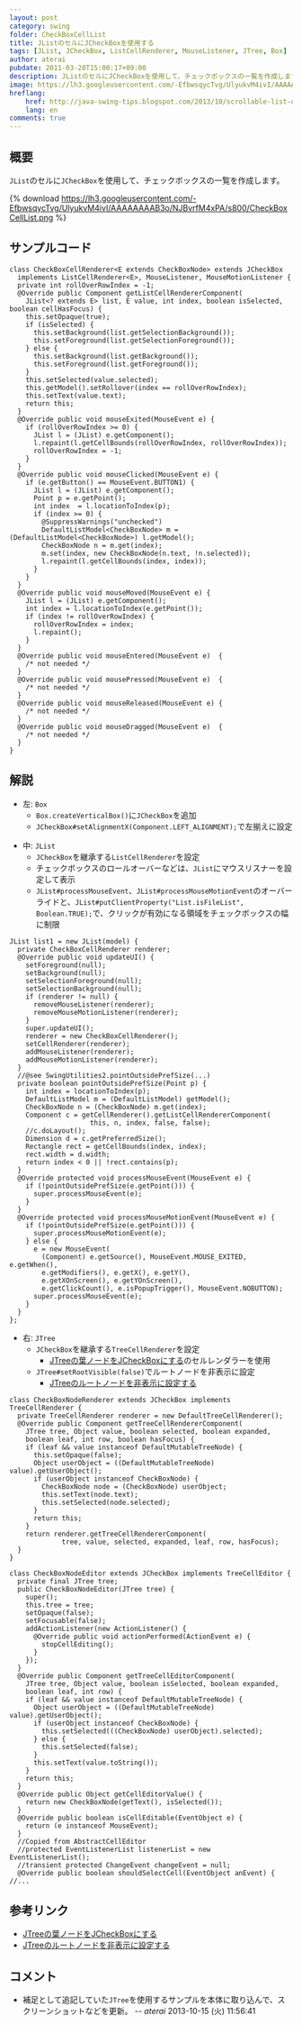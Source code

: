 ```yaml
---
layout: post
category: swing
folder: CheckBoxCellList
title: JListのセルにJCheckBoxを使用する
tags: [JList, JCheckBox, ListCellRenderer, MouseListener, JTree, Box]
author: aterai
pubdate: 2011-03-28T15:00:17+09:00
description: JListのセルにJCheckBoxを使用して、チェックボックスの一覧を作成します。
image: https://lh3.googleusercontent.com/-EfbwsqycTvg/UlyukvM4ivI/AAAAAAAAB3o/NJBvrfM4xPA/s800/CheckBoxCellList.png
hreflang:
    href: http://java-swing-tips.blogspot.com/2013/10/scrollable-list-of-jcheckboxes.html
    lang: en
comments: true
---
```

## 概要
`JList`のセルに`JCheckBox`を使用して、チェックボックスの一覧を作成します。

{% download https://lh3.googleusercontent.com/-EfbwsqycTvg/UlyukvM4ivI/AAAAAAAAB3o/NJBvrfM4xPA/s800/CheckBoxCellList.png %}

## サンプルコード
<pre class="prettyprint"><code>class CheckBoxCellRenderer&lt;E extends CheckBoxNode&gt; extends JCheckBox
  implements ListCellRenderer&lt;E&gt;, MouseListener, MouseMotionListener {
  private int rollOverRowIndex = -1;
  @Override public Component getListCellRendererComponent(
    JList&lt;? extends E&gt; list, E value, int index, boolean isSelected, boolean cellHasFocus) {
    this.setOpaque(true);
    if (isSelected) {
      this.setBackground(list.getSelectionBackground());
      this.setForeground(list.getSelectionForeground());
    } else {
      this.setBackground(list.getBackground());
      this.setForeground(list.getForeground());
    }
    this.setSelected(value.selected);
    this.getModel().setRollover(index == rollOverRowIndex);
    this.setText(value.text);
    return this;
  }
  @Override public void mouseExited(MouseEvent e) {
    if (rollOverRowIndex &gt;= 0) {
      JList l = (JList) e.getComponent();
      l.repaint(l.getCellBounds(rollOverRowIndex, rollOverRowIndex));
      rollOverRowIndex = -1;
    }
  }
  @Override public void mouseClicked(MouseEvent e) {
    if (e.getButton() == MouseEvent.BUTTON1) {
      JList l = (JList) e.getComponent();
      Point p = e.getPoint();
      int index  = l.locationToIndex(p);
      if (index &gt;= 0) {
        @SuppressWarnings("unchecked")
        DefaultListModel&lt;CheckBoxNode&gt; m = (DefaultListModel&lt;CheckBoxNode&gt;) l.getModel();
        CheckBoxNode n = m.get(index);
        m.set(index, new CheckBoxNode(n.text, !n.selected));
        l.repaint(l.getCellBounds(index, index));
      }
    }
  }
  @Override public void mouseMoved(MouseEvent e) {
    JList l = (JList) e.getComponent();
    int index = l.locationToIndex(e.getPoint());
    if (index != rollOverRowIndex) {
      rollOverRowIndex = index;
      l.repaint();
    }
  }
  @Override public void mouseEntered(MouseEvent e)  {
    /* not needed */
  }
  @Override public void mousePressed(MouseEvent e)  {
    /* not needed */
  }
  @Override public void mouseReleased(MouseEvent e) {
    /* not needed */
  }
  @Override public void mouseDragged(MouseEvent e)  {
    /* not needed */
  }
}
</code></pre>

## 解説
- 左: `Box`
    - `Box.createVerticalBox()`に`JCheckBox`を追加
    - `JCheckBox#setAlignmentX(Component.LEFT_ALIGNMENT);`で左揃えに設定

<!-- dummy comment line for breaking list -->

- 中: `JList`
    - `JCheckBox`を継承する`ListCellRenderer`を設定
    - チェックボックスのロールオーバーなどは、`JList`にマウスリスナーを設定して表示
    - `JList#processMouseEvent`、`JList#processMouseMotionEvent`のオーバーライドと、`JList#putClientProperty("List.isFileList", Boolean.TRUE);`で、クリックが有効になる領域をチェックボックスの幅に制限

<!-- dummy comment line for breaking list -->

<pre class="prettyprint"><code>JList list1 = new JList(model) {
  private CheckBoxCellRenderer renderer;
  @Override public void updateUI() {
    setForeground(null);
    setBackground(null);
    setSelectionForeground(null);
    setSelectionBackground(null);
    if (renderer != null) {
      removeMouseListener(renderer);
      removeMouseMotionListener(renderer);
    }
    super.updateUI();
    renderer = new CheckBoxCellRenderer();
    setCellRenderer(renderer);
    addMouseListener(renderer);
    addMouseMotionListener(renderer);
  }
  //@see SwingUtilities2.pointOutsidePrefSize(...)
  private boolean pointOutsidePrefSize(Point p) {
    int index = locationToIndex(p);
    DefaultListModel m = (DefaultListModel) getModel();
    CheckBoxNode n = (CheckBoxNode) m.get(index);
    Component c = getCellRenderer().getListCellRendererComponent(
                    this, n, index, false, false);
    //c.doLayout();
    Dimension d = c.getPreferredSize();
    Rectangle rect = getCellBounds(index, index);
    rect.width = d.width;
    return index &lt; 0 || !rect.contains(p);
  }
  @Override protected void processMouseEvent(MouseEvent e) {
    if (!pointOutsidePrefSize(e.getPoint())) {
      super.processMouseEvent(e);
    }
  }
  @Override protected void processMouseMotionEvent(MouseEvent e) {
    if (!pointOutsidePrefSize(e.getPoint())) {
      super.processMouseMotionEvent(e);
    } else {
      e = new MouseEvent(
        (Component) e.getSource(), MouseEvent.MOUSE_EXITED, e.getWhen(),
        e.getModifiers(), e.getX(), e.getY(),
        e.getXOnScreen(), e.getYOnScreen(),
        e.getClickCount(), e.isPopupTrigger(), MouseEvent.NOBUTTON);
      super.processMouseEvent(e);
    }
  }
};
</code></pre>

- 右: `JTree`
    - `JCheckBox`を継承する`TreeCellRenderer`を設定
        - [JTreeの葉ノードをJCheckBoxにする](http://ateraimemo.com/Swing/CheckBoxNodeTree.html)のセルレンダラーを使用
    - `JTree#setRootVisible(false)`でルートノードを非表示に設定
        - [JTreeのルートノードを非表示に設定する](http://ateraimemo.com/Swing/TreeRootVisible.html)

<!-- dummy comment line for breaking list -->

<pre class="prettyprint"><code>class CheckBoxNodeRenderer extends JCheckBox implements TreeCellRenderer {
  private TreeCellRenderer renderer = new DefaultTreeCellRenderer();
  @Override public Component getTreeCellRendererComponent(
    JTree tree, Object value, boolean selected, boolean expanded,
    boolean leaf, int row, boolean hasFocus) {
    if (leaf &amp;&amp; value instanceof DefaultMutableTreeNode) {
      this.setOpaque(false);
      Object userObject = ((DefaultMutableTreeNode) value).getUserObject();
      if (userObject instanceof CheckBoxNode) {
        CheckBoxNode node = (CheckBoxNode) userObject;
        this.setText(node.text);
        this.setSelected(node.selected);
      }
      return this;
    }
    return renderer.getTreeCellRendererComponent(
             tree, value, selected, expanded, leaf, row, hasFocus);
  }
}

class CheckBoxNodeEditor extends JCheckBox implements TreeCellEditor {
  private final JTree tree;
  public CheckBoxNodeEditor(JTree tree) {
    super();
    this.tree = tree;
    setOpaque(false);
    setFocusable(false);
    addActionListener(new ActionListener() {
      @Override public void actionPerformed(ActionEvent e) {
        stopCellEditing();
      }
    });
  }
  @Override public Component getTreeCellEditorComponent(
    JTree tree, Object value, boolean isSelected, boolean expanded,
    boolean leaf, int row) {
    if (leaf &amp;&amp; value instanceof DefaultMutableTreeNode) {
      Object userObject = ((DefaultMutableTreeNode) value).getUserObject();
      if (userObject instanceof CheckBoxNode) {
        this.setSelected(((CheckBoxNode) userObject).selected);
      } else {
        this.setSelected(false);
      }
      this.setText(value.toString());
    }
    return this;
  }
  @Override public Object getCellEditorValue() {
    return new CheckBoxNode(getText(), isSelected());
  }
  @Override public boolean isCellEditable(EventObject e) {
    return (e instanceof MouseEvent);
  }
  //Copied from AbstractCellEditor
  //protected EventListenerList listenerList = new EventListenerList();
  //transient protected ChangeEvent changeEvent = null;
  @Override public boolean shouldSelectCell(EventObject anEvent) {
//...
</code></pre>

## 参考リンク
- [JTreeの葉ノードをJCheckBoxにする](http://ateraimemo.com/Swing/CheckBoxNodeTree.html)
- [JTreeのルートノードを非表示に設定する](http://ateraimemo.com/Swing/TreeRootVisible.html)

<!-- dummy comment line for breaking list -->

## コメント
- 補足として追記していた`JTree`を使用するサンプルを本体に取り込んで、スクリーンショットなどを更新。 -- *aterai* 2013-10-15 (火) 11:56:41

<!-- dummy comment line for breaking list -->

